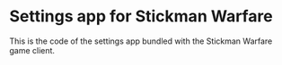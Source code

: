 # Settings app for Stickman Warfare
This is the code of the settings app bundled with the Stickman Warfare game client.